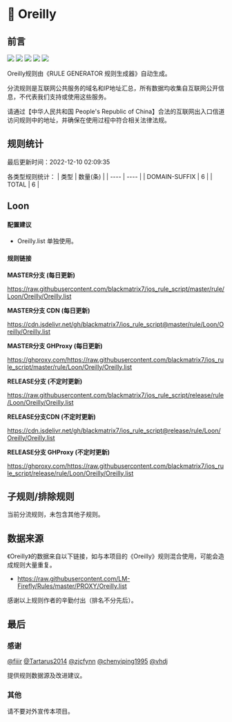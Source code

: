 # 🧸 Oreilly

## 前言

![](https://shields.io/badge/-移除重复规则-ff69b4) ![](https://shields.io/badge/-DOMAIN与DOMAIN--SUFFIX合并-green) ![](https://shields.io/badge/-DOMAIN--SUFFIX间合并-critical) ![](https://shields.io/badge/-DOMAIN--SUFFIX与DOMAIN--KEYWORD合并-blue) ![](https://shields.io/badge/-IP--CIDR(6)合并-blueviolet) 

Oreilly规则由《RULE GENERATOR 规则生成器》自动生成。

分流规则是互联网公共服务的域名和IP地址汇总，所有数据均收集自互联网公开信息，不代表我们支持或使用这些服务。

请通过【中华人民共和国 People's Republic of China】合法的互联网出入口信道访问规则中的地址，并确保在使用过程中符合相关法律法规。

## 规则统计

最后更新时间：2022-12-10 02:09:35

各类型规则统计：
| 类型 | 数量(条)  | 
| ---- | ----  |
| DOMAIN-SUFFIX | 6  | 
| TOTAL | 6  | 


## Loon 

#### 配置建议
- Oreilly.list 单独使用。

#### 规则链接
**MASTER分支 (每日更新)**

https://raw.githubusercontent.com/blackmatrix7/ios_rule_script/master/rule/Loon/Oreilly/Oreilly.list

**MASTER分支 CDN (每日更新)**

https://cdn.jsdelivr.net/gh/blackmatrix7/ios_rule_script@master/rule/Loon/Oreilly/Oreilly.list

**MASTER分支 GHProxy (每日更新)**

https://ghproxy.com/https://raw.githubusercontent.com/blackmatrix7/ios_rule_script/master/rule/Loon/Oreilly/Oreilly.list

**RELEASE分支 (不定时更新)**

https://raw.githubusercontent.com/blackmatrix7/ios_rule_script/release/rule/Loon/Oreilly/Oreilly.list

**RELEASE分支CDN (不定时更新)**

https://cdn.jsdelivr.net/gh/blackmatrix7/ios_rule_script@release/rule/Loon/Oreilly/Oreilly.list

**RELEASE分支 GHProxy (不定时更新)**

https://ghproxy.com/https://raw.githubusercontent.com/blackmatrix7/ios_rule_script/release/rule/Loon/Oreilly/Oreilly.list

## 子规则/排除规则


当前分流规则，未包含其他子规则。

## 数据来源

《Oreilly》的数据来自以下链接，如与本项目的《Oreilly》规则混合使用，可能会造成规则大量重复。

- https://raw.githubusercontent.com/LM-Firefly/Rules/master/PROXY/Oreilly.list


感谢以上规则作者的辛勤付出（排名不分先后）。

## 最后

### 感谢

[@fiiir](https://github.com/fiiir) [@Tartarus2014](https://github.com/Tartarus2014) [@zjcfynn](https://github.com/zjcfynn) [@chenyiping1995](https://github.com/chenyiping1995) [@vhdj](https://github.com/vhdj)

提供规则数据源及改进建议。

### 其他

请不要对外宣传本项目。